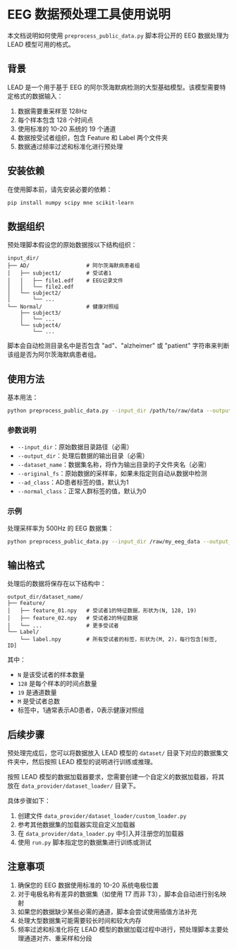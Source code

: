 # EEG 数据预处理工具使用说明

本文档说明如何使用 `preprocess_public_data.py` 脚本将公开的 EEG 数据处理为 LEAD 模型可用的格式。

## 背景

LEAD 是一个用于基于 EEG 的阿尔茨海默病检测的大型基础模型。该模型需要特定格式的数据输入：

1. 数据需要重采样至 128Hz
2. 每个样本包含 128 个时间点
3. 使用标准的 10-20 系统的 19 个通道
4. 数据按受试者组织，包含 Feature 和 Label 两个文件夹
5. 数据通过频率过滤和标准化进行预处理

## 安装依赖

在使用脚本前，请先安装必要的依赖：

```bash
pip install numpy scipy mne scikit-learn
```

## 数据组织

预处理脚本假设您的原始数据按以下结构组织：

```
input_dir/
├── AD/                  # 阿尔茨海默病患者组
│   ├── subject1/        # 受试者1
│   │   ├── file1.edf    # EEG记录文件
│   │   └── file2.edf
│   └── subject2/
│       └── ...
└── Normal/              # 健康对照组
    ├── subject3/
    │   └── ...
    └── subject4/
        └── ...
```

脚本会自动检测目录名中是否包含 "ad"、"alzheimer" 或 "patient" 字符串来判断该组是否为阿尔茨海默病患者组。

## 使用方法

基本用法：

```bash
python preprocess_public_data.py --input_dir /path/to/raw/data --output_dir /path/to/output --dataset_name CUSTOM_DATASET
```

### 参数说明

- `--input_dir`：原始数据目录路径（必需）
- `--output_dir`：处理后数据的输出目录（必需）
- `--dataset_name`：数据集名称，将作为输出目录的子文件夹名（必需）
- `--original_fs`：原始数据的采样率，如果未指定则自动从数据中检测
- `--ad_class`：AD患者标签的值，默认为1
- `--normal_class`：正常人群标签的值，默认为0

### 示例

处理采样率为 500Hz 的 EEG 数据集：

```bash
python preprocess_public_data.py --input_dir /raw/my_eeg_data --output_dir /processed/dataset --dataset_name MyEEG --original_fs 500
```

## 输出格式

处理后的数据将保存在以下结构中：

```
output_dir/dataset_name/
├── Feature/
│   ├── feature_01.npy   # 受试者1的特征数据，形状为(N, 128, 19)
│   ├── feature_02.npy   # 受试者2的特征数据 
│   └── ...              # 更多受试者
└── Label/
    └── label.npy        # 所有受试者的标签，形状为(M, 2)，每行包含[标签, ID]
```

其中：
- `N` 是该受试者的样本数量
- `128` 是每个样本的时间点数量
- `19` 是通道数量
- `M` 是受试者总数
- 标签中，1通常表示AD患者，0表示健康对照组

## 后续步骤

预处理完成后，您可以将数据放入 LEAD 模型的 `dataset/` 目录下对应的数据集文件夹中，然后按照 LEAD 模型的说明进行训练或推理。

按照 LEAD 模型的数据加载器要求，您需要创建一个自定义的数据加载器，将其放在 `data_provider/dataset_loader/` 目录下。

具体步骤如下：

1. 创建文件 `data_provider/dataset_loader/custom_loader.py`
2. 参考其他数据集的加载器实现自定义加载器
3. 在 `data_provider/data_loader.py` 中引入并注册您的加载器
4. 使用 `run.py` 脚本指定您的数据集进行训练或测试

## 注意事项

1. 确保您的 EEG 数据使用标准的 10-20 系统电极位置
2. 对于电极名称有差异的数据集（如使用 T7 而非 T3），脚本会自动进行别名映射
3. 如果您的数据缺少某些必需的通道，脚本会尝试使用插值方法补充
4. 处理大型数据集可能需要较长时间和较大内存
5. 频率过滤和标准化将在 LEAD 模型的数据加载过程中进行，预处理脚本主要处理通道对齐、重采样和分段 